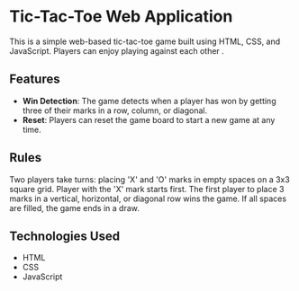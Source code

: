 # Tic-Tac-Toe Web Application

This is a simple web-based tic-tac-toe game built using HTML, CSS, and JavaScript. Players can enjoy playing against each other .

## Features

- **Win Detection**: The game detects when a player has won by getting three of their marks in a row, column, or diagonal.
- **Reset**: Players can reset the game board to start a new game at any time.

## Rules
Two players take turns: placing 'X' and 'O' marks in empty spaces on a 3x3 square grid.
Player with the 'X' mark starts first. The first player to place 3 marks in a vertical, horizontal, or diagonal row wins the game.
If all spaces are filled, the game ends in a draw.


## Technologies Used

- HTML
- CSS
- JavaScript
